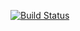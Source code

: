 [![Build Status](https://travis-ci.org/iramosromero/MyFirstExample.svg?branch=master)](https://travis-ci.org/iramosromero/MyFirstExample)